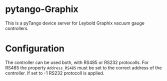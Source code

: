 # pytango-Graphix
This is a pyTango device server for Leybold Graphix vacuum gauge controllers.

# Configuration
The controller can be used both, with RS485 or RS232 protocolls.
For RS485 the property `Address_RS485` must be set to the correct address of the controller.
If set to -1 RS232 protocoll is applied.